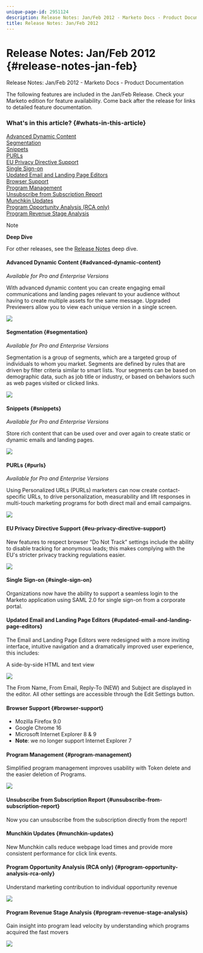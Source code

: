 ```yaml
---
unique-page-id: 2951124
description: Release Notes: Jan/Feb 2012 - Marketo Docs - Product Documentation
title: Release Notes: Jan/Feb 2012
---
```


# Release Notes: Jan/Feb 2012 {#release-notes-jan-feb}

Release Notes: Jan/Feb 2012 - Marketo Docs - Product Documentation

The following features are included in the Jan/Feb Release. Check your Marketo edition for feature availability. Come back after the release for links to detailed feature documentation.

### What's in this article? {#whats-in-this-article}

[Advanced Dynamic Content](#advanced-dynamic-content)  
[Segmentation](#segmentation)  
[Snippets](#snippets)  
[PURLs](#purls)  
[EU Privacy Directive Support](#eu-privacy-directive-support)  
[Single Sign-on](#single-sign-on)  
[Updated Email and Landing Page Editors](#updated-email-and-landing-page-editors)  
[Browser Support](#browser-support)  
[Program Management](#program-management)  
[Unsubscribe from Subscription Report](#unsubscribe-from-subscription-report)  
[Munchkin Updates](#munchkin-updates)  
[Program Opportunity Analysis (RCA only)](#program-opportunity-analysis-rca-only)  
[Program Revenue Stage Analysis](#program-revenue-stage-analysis)

>[!NOTE]
>
>**Deep Dive**
>
>For other releases, see the [Release Notes](../../release-notes.md) deep dive.

#### Advanced Dynamic Content {#advanced-dynamic-content}

*Available for Pro and Enterprise Versions*

With advanced dynamic content you can create engaging email communications and landing pages relevant to your audience without having to create multiple assets for the same message. Upgraded Previewers allow you to view each unique version in a single screen.

![](assets/image2014-9-23-9-3a50-3a27.png)

#### Segmentation  {#segmentation}

*Available for Pro and Enterprise Versions*

Segmentation is a group of segments, which are a targeted group of individuals to whom you market. Segments are defined by rules that are driven by filter criteria similar to smart lists. Your segments can be based on demographic data, such as job title or industry, or based on behaviors such as web pages visited or clicked links.

![](assets/image2014-9-23-9-3a50-3a42.png)

#### Snippets {#snippets}

*Available for Pro and Enterprise Versions*

Store rich content that can be used over and over again to create static or dynamic emails and landing pages.

![](assets/image2014-9-23-9-3a50-3a58.png)

#### PURLs {#purls}

*Available for Pro and Enterprise Versions*

Using Personalized URLs (PURLs) marketers can now create contact-specific URLs, to drive personalization, measurability and lift responses in multi-touch marketing programs for both direct mail and email campaigns.

![](assets/image2014-9-23-9-3a51-3a11.png)

#### EU Privacy Directive Support {#eu-privacy-directive-support}

New features to respect browser “Do Not Track” settings include the ability to disable tracking for anonymous leads; this makes complying with the EU's stricter privacy tracking regulations easier.

![](assets/image2014-9-23-9-3a51-3a32.png)

#### Single Sign-on {#single-sign-on}

Organizations now have the ability to support a seamless login to the Marketo application using SAML 2.0 for single sign-on from a corporate portal.

#### Updated Email and Landing Page Editors {#updated-email-and-landing-page-editors}

The Email and Landing Page Editors were redesigned with a more inviting interface, intuitive navigation and a dramatically improved user experience, this includes:

A side-by-side HTML and text view

![](assets/image2014-9-23-9-3a51-3a54.png)

The From Name, From Email, Reply-To (NEW) and Subject are displayed in the editor. All other settings are accessible through the Edit Settings button.

#### Browser Support {#browser-support}

* Mozilla Firefox 9.0
* Google Chrome 16
* Microsoft Internet Explorer 8 & 9
* **Note**: we no longer support Internet Explorer 7

#### Program Management {#program-management}

Simplified program management improves usability with Token delete and the easier deletion of Programs.

![](assets/image2014-9-23-9-3a52-3a11.png)

#### Unsubscribe from Subscription Report {#unsubscribe-from-subscription-report}

Now you can unsubscribe from the subscription directly from the report!

#### Munchkin Updates {#munchkin-updates}

New Munchkin calls reduce webpage load times and provide more consistent performance for click link events.

#### Program Opportunity Analysis (RCA only) {#program-opportunity-analysis-rca-only}

Understand marketing contribution to individual opportunity revenue

![](assets/image2014-9-23-9-3a52-3a30.png)

#### Program Revenue Stage Analysis {#program-revenue-stage-analysis}

Gain insight into program lead velocity by understanding which programs acquired the fast movers

![](assets/image2014-9-23-9-3a52-3a47.png)

